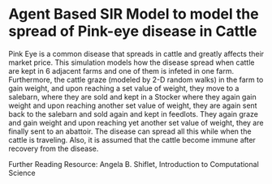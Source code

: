 # Agent Based SIR Model to model the spread of Pink-eye disease in Cattle

Pink Eye is a common disease that spreads in cattle and greatly affects their market price. This simulation models how the disease spread when cattle are kept in 6 adjacent farms and one of them is infeted in one farm. Furthermore, the cattle graze (modeled by 2-D random walks) in the farm to gain weight, and upon reaching a set value of weight, they move to a salebarn, where they are sold and kept in a Stocker where they again gain weight and upon reaching another set value of weight, they are again sent back to the salebarn and sold again and kept in feedlots. They again graze and gain weight and upon reaching yet another set value of weight, they are finally sent to an abattoir. The disease can spread all this while when the cattle is traveling. Also, it is assumed that the cattle become immune after recovery from the disease.

Further Reading Resource: Angela B. Shiflet, Introduction to Computational Science
